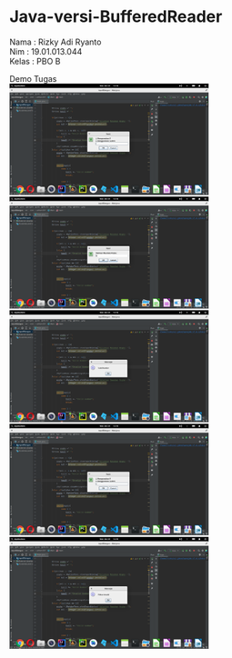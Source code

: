 # Java-versi-BufferedReader

Nama  : Rizky Adi Ryanto
<br>
Nim   : 19.01.013.044
<br>
Kelas : PBO B
<br>

Demo Tugas
<br>
<img src="https://github.com/Rizky1408/Java-versi-BufferedReader/blob/main/1.png" width="350">
<img src="https://github.com/Rizky1408/Java-versi-BufferedReader/blob/main/2.png" width="350">
<img src="https://github.com/Rizky1408/Java-versi-BufferedReader/blob/main/3.png" width="350">
<img src="https://github.com/Rizky1408/Java-versi-BufferedReader/blob/main/4.png" width="350">
<img src="https://github.com/Rizky1408/Java-versi-BufferedReader/blob/main/5.png" width="350">


